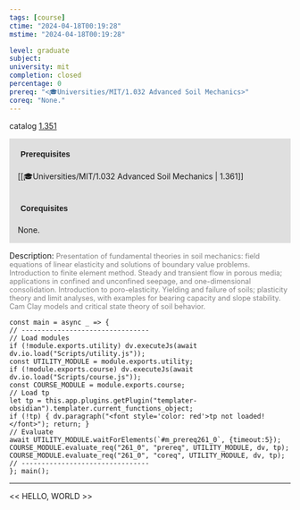 ```yaml
---
tags: [course]
ctime: "2024-04-18T00:19:28"
mstime: "2024-04-18T00:19:28"

level: graduate
subject: 
university: mit
completion: closed
percentage: 0
prereq: "<🎓Universities/MIT/1.032 Advanced Soil Mechanics>"
coreq: "None."
---
```


catalog [1.351](http://student.mit.edu/catalog/m1b.html#1.351)

<span style="display: block; padding: 15px; background-color: rgb(100, 100, 100, 0.2);"><font id="m_prereq261_0" style="display: block; font-family: Arial, sans-serif; font-weight: bold; padding: 5px">Prerequisites</font><br><span id="prereq261_0">[[🎓Universities/MIT/1.032 Advanced Soil Mechanics | 1.361]]</span></span>
<span style="display: block; padding: 15px; background-color: rgb(100, 100, 100, 0.2);"><font id="m_coreq261_0" style="display: block; font-family: Arial, sans-serif; font-weight: bold; padding: 5px">Corequisites</font><br><span id="coreq261_0">None.</span></span>

<font style="">Description:</font>
<font style="color: grey; font-size: 0.8rem;">Presentation of fundamental theories in soil mechanics: field equations of linear elasticity and solutions of boundary value problems. Introduction to finite element method. Steady and transient flow in porous media; applications in confined and unconfined seepage, and one-dimensional consolidation. Introduction to poro-elasticity. Yielding and failure of soils; plasticity theory and limit analyses, with examples for bearing capacity and slope stability. Cam Clay models and critical state theory of soil behavior.</font>

```dataviewjs
const main = async _ => {
// --------------------------------
// Load modules
if (!module.exports.utility) dv.executeJs(await dv.io.load("Scripts/utility.js"));
const UTILITY_MODULE = module.exports.utility;
if (!module.exports.course) dv.executeJs(await dv.io.load("Scripts/course.js"));
const COURSE_MODULE = module.exports.course;
// Load tp
let tp = this.app.plugins.getPlugin("templater-obsidian").templater.current_functions_object;
if (!tp) { dv.paragraph("<font style='color: red'>tp not loaded!</font>"); return; }
// Evaluate
await UTILITY_MODULE.waitForElements(`#m_prereq261_0`, {timeout:5});
COURSE_MODULE.evaluate_req("261_0", "prereq", UTILITY_MODULE, dv, tp);
COURSE_MODULE.evaluate_req("261_0", "coreq", UTILITY_MODULE, dv, tp);
// --------------------------------
}; main();
```

---

<< HELLO, WORLD >>
